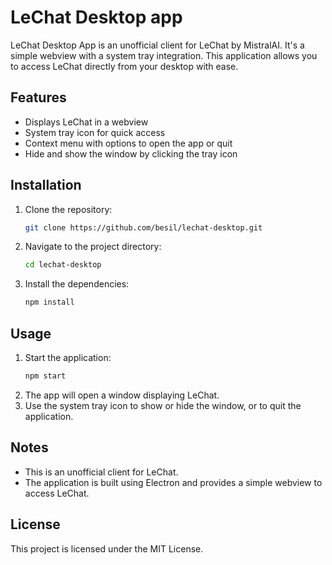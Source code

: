 # LeChat Desktop app

LeChat Desktop App is an unofficial client for LeChat by MistralAI.
It's a simple webview with a system tray integration. This application allows you to access LeChat directly from your desktop with ease.

## Features

- Displays LeChat in a webview
- System tray icon for quick access
- Context menu with options to open the app or quit
- Hide and show the window by clicking the tray icon

## Installation

1. Clone the repository:
   ```sh
   git clone https://github.com/besil/lechat-desktop.git
   ```
2. Navigate to the project directory:
   ```sh
   cd lechat-desktop
   ```
3. Install the dependencies:
   ```sh
   npm install
   ```

## Usage

1. Start the application:
   ```sh
   npm start
   ```
2. The app will open a window displaying LeChat.
3. Use the system tray icon to show or hide the window, or to quit the application.

## Notes

- This is an unofficial client for LeChat.
- The application is built using Electron and provides a simple webview to access LeChat.

## License

This project is licensed under the MIT License.
